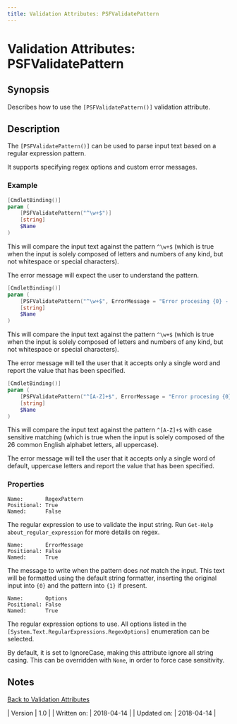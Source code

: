 ```yaml
---
title: Validation Attributes: PSFValidatePattern
---
```

# Validation Attributes: PSFValidatePattern
## Synopsis

Describes how to use the `[PSFValidatePattern()]` validation attribute.

## Description

The `[PSFValidatePattern()]` can be used to parse input text based on a regular expression pattern.

It supports specifying regex options and custom error messages.

### Example
```powershell
[CmdletBinding()]
param (
    [PSFValidatePattern("^\w+$")]
	[string]
	$Name
)
```
This will compare the input text against the pattern `^\w+$` (which is true when the input is solely composed of letters and numbers of any kind, but not whitespace or special characters).

The error message will expect the user to understand the pattern.

```powershell
[CmdletBinding()]
param (
    [PSFValidatePattern("^\w+$", ErrorMessage = "Error procesing {0} - input must be a single word")]
	[string]
	$Name
)
```
This will compare the input text against the pattern `^\w+$` (which is true when the input is solely composed of letters and numbers of any kind, but not whitespace or special characters).

The error message will tell the user that it accepts only a single word and report the value that has been specified.

```powershell
[CmdletBinding()]
param (
    [PSFValidatePattern("^[A-Z]+$", ErrorMessage = "Error procesing {0} - input must only consist of the default 26 letters (A-Z), uppercase only", Options = "None")]
	[string]
	$Name
)
```
This will compare the input text against the pattern `^[A-Z]+$` with case sensitive matching (which is true when the input is solely composed of the 26 common English alphabet letters, all uppercase).

The error message will tell the user that it accepts only a single word of default, uppercase letters and report the value that has been specified.

### Properties

```
Name:       RegexPattern
Positional: True
Named:      False
```
The regular expression to use to validate the input string. Run `Get-Help about_regular_expression` for more details on regex.

```
Name:       ErrorMessage
Positional: False
Named:      True
```
The message to write when the pattern does _not_ match the input. This text will be formatted using the default string formatter, inserting the original input into `{0}` and the pattern into `{1}` if present.

```
Name:       Options
Positional: False
Named:      True
```
The regular expression options to use. All options listed in the `[System.Text.RegularExpressions.RegexOptions]` enumeration can be selected.

By default, it is set to IgnoreCase, making this attribute ignore all string casing. This can be overridden with `None`, in order to force case sensitivity.

## Notes
[Back to Validation Attributes](http://psframework.org/documentation/documents/psframework/validation-attributes.html)

| Version | 1.0 |
| Written on: | 2018-04-14 |
| Updated on: | 2018-04-14 |